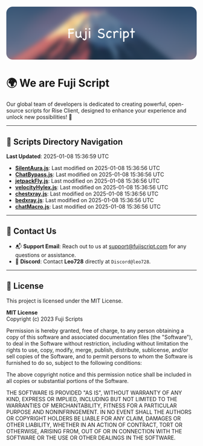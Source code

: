 ![Banner](.github/b.webp)

# 🌍 **We are Fuji Script**

Our global team of developers is dedicated to creating powerful, open-source scripts for Rise Client, designed to enhance your experience and unlock new possibilities! 🌟

---
<!-- SCRIPTS_NAVIGATION_START -->
## 📂 **Scripts Directory Navigation**

**Last Updated**: 2025-01-08 15:36:59 UTC

- **[SilentAura.js](scripts/SilentAura.js)**: Last modified on 2025-01-08 15:36:56 UTC
- **[ChatBypass.js](scripts/ChatBypass.js)**: Last modified on 2025-01-08 15:36:56 UTC
- **[jetpackFly.js](scripts/jetpackFly.js)**: Last modified on 2025-01-08 15:36:56 UTC
- **[velocityHylex.js](scripts/velocityHylex.js)**: Last modified on 2025-01-08 15:36:56 UTC
- **[chestxray.js](scripts/chestxray.js)**: Last modified on 2025-01-08 15:36:56 UTC
- **[bedxray.js](scripts/bedxray.js)**: Last modified on 2025-01-08 15:36:56 UTC
- **[chatMacro.js](scripts/chatMacro.js)**: Last modified on 2025-01-08 15:36:56 UTC

<!-- SCRIPTS_NAVIGATION_END -->

---

## 💬 **Contact Us**  
- 📬 **Support Email**: Reach out to us at [support@fujiscript.com](mailto:support@fujiscript.com) for any questions or assistance.  
- 💬 **Discord**: Contact **Leo728** directly at `Discord@leo728`.

---

## 📜 **License**

This project is licensed under the MIT License.  

**MIT License**  
Copyright (c) 2023 Fuji Scripts  

Permission is hereby granted, free of charge, to any person obtaining a copy of this software and associated documentation files (the "Software"), to deal in the Software without restriction, including without limitation the rights to use, copy, modify, merge, publish, distribute, sublicense, and/or sell copies of the Software, and to permit persons to whom the Software is furnished to do so, subject to the following conditions:  

The above copyright notice and this permission notice shall be included in all copies or substantial portions of the Software.  

THE SOFTWARE IS PROVIDED "AS IS", WITHOUT WARRANTY OF ANY KIND, EXPRESS OR IMPLIED, INCLUDING BUT NOT LIMITED TO THE WARRANTIES OF MERCHANTABILITY, FITNESS FOR A PARTICULAR PURPOSE AND NONINFRINGEMENT. IN NO EVENT SHALL THE AUTHORS OR COPYRIGHT HOLDERS BE LIABLE FOR ANY CLAIM, DAMAGES OR OTHER LIABILITY, WHETHER IN AN ACTION OF CONTRACT, TORT OR OTHERWISE, ARISING FROM, OUT OF OR IN CONNECTION WITH THE SOFTWARE OR THE USE OR OTHER DEALINGS IN THE SOFTWARE.  
